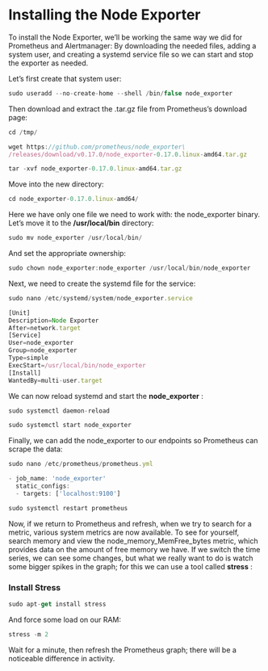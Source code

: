 # Installing the Node Exporter
To install the Node Exporter, we’ll be working the same way we did for Prometheus and Alertmanager: By
downloading the needed files, adding a system user, and creating a systemd service file so we can start
and stop the exporter as needed.

Let’s first create that system user:
```js
sudo useradd --no-create-home --shell /bin/false node_exporter
```
Then download and extract the .tar.gz file from Prometheus’s download page:
```js
cd /tmp/
```
```js
wget https://github.com/prometheus/node_exporter\
/releases/download/v0.17.0/node_exporter-0.17.0.linux-amd64.tar.gz
```
```js
tar -xvf node_exporter-0.17.0.linux-amd64.tar.gz 
```
Move into the new directory:
```js
cd node_exporter-0.17.0.linux-amd64/
```
Here we have only one file we need to work with: the node_exporter binary. Let’s move it to the
**/usr/local/bin** directory:
```js
sudo mv node_exporter /usr/local/bin/
```
And set the appropriate ownership:
```js
sudo chown node_exporter:node_exporter /usr/local/bin/node_exporter
```
Next, we need to create the systemd file for the service:
```js
sudo nano /etc/systemd/system/node_exporter.service
```
```js
[Unit]
Description=Node Exporter
After=network.target
[Service]
User=node_exporter
Group=node_exporter
Type=simple
ExecStart=/usr/local/bin/node_exporter
[Install]
WantedBy=multi-user.target
```
We can now reload systemd and start the **node_exporter** :
```js
sudo systemctl daemon-reload
```
```js
sudo systemctl start node_exporter
```
Finally, we can add the node_exporter to our endpoints so Prometheus can scrape the data:
```js
sudo nano /etc/prometheus/prometheus.yml
```
```js
- job_name: 'node_exporter'
  static_configs:
  - targets: ['localhost:9100']
```
```js
sudo systemctl restart prometheus
```

Now, if we return to Prometheus and refresh, when we try to search for a metric, various system metrics
are now available. To see for yourself, search memory and view the node_memory_MemFree_bytes metric,
which provides data on the amount of free memory we have. If we switch the time series, we can see
some changes, but what we really want to do is watch some bigger spikes in the graph; for this we can
use a tool called **stress** :
### **Install Stress**
```js
sudo apt-get install stress
```
And force some load on our RAM:
```js
stress -m 2
```
Wait for a minute, then refresh the Prometheus graph; there will be a noticeable difference in activity.